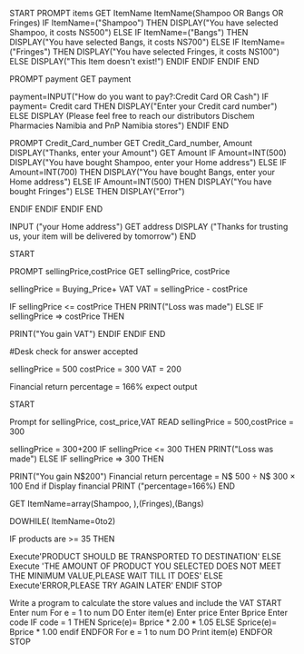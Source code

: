 START PROMPT items
 GET ItemName ItemName(Shampoo OR Bangs OR Fringes) 
IF ItemName=("Shampoo") THEN DISPLAY("You have selected Shampoo, it costs NS500") ELSE 
IF ItemName=("Bangs") THEN DISPLAY("You have selected Bangs, it costs NS700") ELSE 
IF ItemName=("Fringes") THEN DISPLAY("You have selected Fringes, it costs NS100") ELSE
DISPLAY("This Item doesn't exist!")
 ENDIF 
ENDIF 
ENDIF 
END

PROMPT payment 
GET payment

payment=INPUT("How do you want to pay?:Credit Card OR Cash")
IF payment= Credit card THEN 
DISPLAY("Enter your Credit card number")
ELSE
 DISPLAY (Please feel free to reach our distributors Dischem Pharmacies Namibia and PnP Namibia stores")
 ENDIF
 END


PROMPT Credit_Card_number 
GET Credit_Card_number, Amount
 DISPLAY("Thanks, enter your Amount") 
 GET Amount
 IF Amount=INT(500) DISPLAY("You have bought Shampoo, enter your Home address") 
 ELSE IF Amount=INT(700) THEN 
                DISPLAY("You have bought Bangs, enter your Home address") 
 ELSE IF Amount=INT(500) THEN
           DISPLAY("You have bought Fringes")
 ELSE  THEN 
        DISPLAY("Error")

ENDIF
ENDIF
ENDIF
END

INPUT ("your Home address")
 GET address 
 DISPLAY ("Thanks for trusting us, your item will be delivered by tomorrow")
END











START

PROMPT sellingPrice,costPrice 
GET sellingPrice, costPrice

sellingPrice = Buying_Price+ VAT 
VAT = sellingPrice - costPrice

IF sellingPrice <= costPrice THEN 
PRINT("Loss was made") ELSE 
IF sellingPrice => costPrice THEN

 PRINT("You gain VAT")
ENDIF ENDIF END

#Desk check for answer accepted 

sellingPrice = 500 costPrice = 300 VAT = 200

Financial return percentage = 166% expect output

START

Prompt for sellingPrice, cost_price,VAT READ sellingPrice = 500,costPrice = 300

sellingPrice = 300+200 
IF sellingPrice <= 300 THEN PRINT("Loss was made") ELSE 
IF sellingPrice => 300 THEN

PRINT("You gain N$200")
Financial return percentage = N$ 500 ÷ N$ 300 × 100 
End if 
Display financial PRINT ("percentage=166%) 
END

GET ItemName=array(Shampoo, ),(Fringes),(Bangs)

DOWHILE( ItemName=0to2)

IF products are >= 35 THEN

Execute'PRODUCT SHOULD BE TRANSPORTED TO DESTINATION' ELSE 
Execute 'THE AMOUNT OF PRODUCT YOU SELECTED DOES NOT MEET THE MINIMUM VALUE,PLEASE WAIT TILL IT DOES' ELSE 
Execute'ERROR,PLEASE TRY AGAIN LATER' 
ENDIF 
STOP

Write a program to calculate the store values and include the VAT 
START 
Enter num For e = 1 to num 
DO Enter item(e) 
Enter price 
Enter Bprice 
Enter code IF code = 1 THEN Sprice(e)= Bprice * 2.00 * 1.05 ELSE 
Sprice(e)= Bprice * 1.00 
endif 
ENDFOR 
For e = 1 to num 
DO Print item(e) 
ENDFOR 
STOP

   
   



